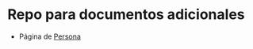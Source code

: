# Repo para documentos adicionales

* Página de [Persona](https://github.com/Curso-DA-Python-I/TabulAsk/wiki/Persona)
